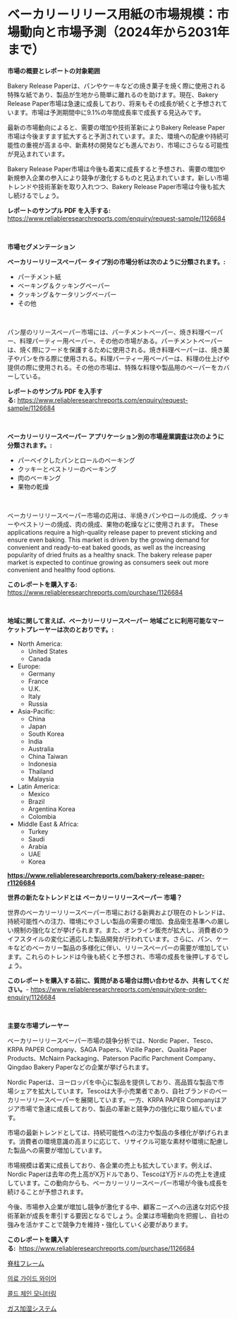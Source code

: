 <p><h1>ベーカリーリリース用紙の市場規模：市場動向と市場予測（2024年から2031年まで）</h1></p><p><strong>市場の概要とレポートの対象範囲</strong></p>
<p><p>Bakery Release Paperは、パンやケーキなどの焼き菓子を焼く際に使用される特殊な紙であり、製品が生地から簡単に離れるのを助けます。現在、Bakery Release Paper市場は急速に成長しており、将来もその成長が続くと予想されています。市場は予測期間中に9.1%の年間成長率で成長する見込みです。</p><p>最新の市場動向によると、需要の増加や技術革新によりBakery Release Paper市場は今後ますます拡大すると予測されています。また、環境への配慮や持続可能性の重視が高まる中、新素材の開発なども進んでおり、市場にさらなる可能性が見込まれています。</p><p>Bakery Release Paper市場は今後も着実に成長すると予想され、需要の増加や新規参入企業の参入により競争が激化するものと見込まれています。新しい市場トレンドや技術革新を取り入れつつ、Bakery Release Paper市場は今後も拡大し続けるでしょう。</p></p>
<p><strong>レポートのサンプル PDF を入手する:</strong> <a href="https://www.reliableresearchreports.com/enquiry/request-sample/1126684">https://www.reliableresearchreports.com/enquiry/request-sample/1126684</a></p>
<p>&nbsp;</p>
<p><strong>市場セグメンテーション</strong></p>
<p><strong>ベーカリーリリースペーパー タイプ別の市場分析は次のように分類されます。:</strong></p>
<p><ul><li>パーチメント紙</li><li>ベーキング＆クッキングペーパー</li><li>クッキング＆ケータリングペーパー</li><li>その他</li></ul></p>
<p>&nbsp;</p>
<p><p>パン屋のリリースペーパー市場には、パーチメントペーパー、焼き料理ペーパー、料理パーティー用ペーパー、その他の市場がある。パーチメントペーパーは、焼く際にフードを保護するために使用される。焼き料理ペーパーは、焼き菓子やパンを作る際に使用される。料理パーティー用ペーパーは、料理の仕上げや提供の際に使用される。その他の市場は、特殊な料理や製品用のペーパーをカバーしている。</p></p>
<p><strong>レポートのサンプル PDF を入手する:</strong>&nbsp;<a href="https://www.reliableresearchreports.com/enquiry/request-sample/1126684">https://www.reliableresearchreports.com/enquiry/request-sample/1126684</a></p>
<p>&nbsp;</p>
<p><strong> ベーカリーリリースペーパー アプリケーション別の市場産業調査は次のように分類されます。:</strong></p>
<p><ul><li>パーベイクしたパンとロールのベーキング</li><li>クッキーとペストリーのベーキング</li><li>肉のベーキング</li><li>果物の乾燥</li></ul></p>
<p>&nbsp;</p>
<p><p>ベーカリーリリースペーパー市場の応用は、半焼きパンやロールの焼成、クッキーやペストリーの焼成、肉の焼成、果物の乾燥などに使用されます。 These applications require a high-quality release paper to prevent sticking and ensure even baking. This market is driven by the growing demand for convenient and ready-to-eat baked goods, as well as the increasing popularity of dried fruits as a healthy snack. The bakery release paper market is expected to continue growing as consumers seek out more convenient and healthy food options.</p></p>
<p><strong>このレポートを購入する:</strong>&nbsp; <a href="https://www.reliableresearchreports.com/purchase/1126684">https://www.reliableresearchreports.com/purchase/1126684</a></p>
<p>&nbsp;</p>
<p><strong>地域に関して言えば、ベーカリーリリースペーパー 地域ごとに利用可能なマーケットプレーヤーは次のとおりです。:</strong></p>
<p><ul>
    <li>
        North America:
        <ul>
            <li>United States</li>
            <li>Canada</li>
        </ul>
    </li>
    <li>
        Europe:
        <ul>
            <li>Germany</li>
            <li>France</li>
            <li>U.K.</li>
            <li>Italy</li>
            <li>Russia</li>
        </ul>
    </li>
    <li>
        Asia-Pacific:
        <ul>
            <li>China</li>
            <li>Japan</li>
            <li>South Korea</li>
            <li>India</li>
            <li>Australia</li>
            <li>China Taiwan</li>
            <li>Indonesia</li>
            <li>Thailand</li>
            <li>Malaysia</li>
        </ul>
    </li>
    <li>
        Latin America:
        <ul>
            <li>Mexico</li>
            <li>Brazil</li>
            <li>Argentina Korea</li>
            <li>Colombia</li>
        </ul>
    </li>
    <li>
        Middle East & Africa:
        <ul>
            <li>Turkey</li>
            <li>Saudi</li>
            <li>Arabia</li>
            <li>UAE</li>
            <li>Korea</li>
        </ul>
    </li>
    </ul></p>
<p><strong><a href="https://www.reliableresearchreports.com/bakery-release-paper-r1126684">https://www.reliableresearchreports.com/bakery-release-paper-r1126684</a></strong>&nbsp;</p>
<p><strong>世界の新たなトレンドとは ベーカリーリリースペーパー 市場？</strong></p>
<p><p>世界のベーカリーリリースペーパー市場における新興および現在のトレンドは、持続可能性への注力、環境にやさしい製品の需要の増加、食品衛生基準への厳しい規制の強化などが挙げられます。また、オンライン販売が拡大し、消費者のライフスタイルの変化に適応した製品開発が行われています。さらに、パン、ケーキなどのベーカリー製品の多様化に伴い、リリースペーパーの需要が増加しています。これらのトレンドは今後も続くと予想され、市場の成長を後押しするでしょう。</p></p>
<p><strong>このレポートを購入する前に、質問がある場合は問い合わせるか、共有してください。</strong>- <a href="https://www.reliableresearchreports.com/enquiry/pre-order-enquiry/1126684">https://www.reliableresearchreports.com/enquiry/pre-order-enquiry/1126684</a></p>
<p>&nbsp;</p>
<p><strong>主要な市場プレーヤー</strong></p>
<p><p>ベーカリーリリースペーパー市場の競争分析では、Nordic Paper、Tesco、KRPA PAPER Company、SAGA Papers、Vizille Paper、Qualitá Paper Products、McNairn Packaging、Paterson Pacific Parchment Company、Qingdao Bakery Paperなどの企業が挙げられます。</p><p>Nordic Paperは、ヨーロッパを中心に製品を提供しており、高品質な製品で市場シェアを拡大しています。Tescoは大手小売業者であり、自社ブランドのベーカリーリリースペーパーを展開しています。一方、KRPA PAPER Companyはアジア市場で急速に成長しており、製品の革新と競争力の強化に取り組んでいます。</p><p>市場の最新トレンドとしては、持続可能性への注力や製品の多様化が挙げられます。消費者の環境意識の高まりに応じて、リサイクル可能な素材や環境に配慮した製品への需要が増加しています。</p><p>市場規模は着実に成長しており、各企業の売上も拡大しています。例えば、Nordic Paperは去年の売上高がX万ドルであり、TescoはY万ドルの売上を達成しています。この動向からも、ベーカリーリリースペーパー市場が今後も成長を続けることが予想されます。</p><p>今後、市場参入企業が増加し競争が激化する中、顧客ニーズへの迅速な対応や技術革新が成長を牽引する要因となるでしょう。企業は市場動向を把握し、自社の強みを活かすことで競争力を維持・強化していく必要があります。</p></p>
<p><strong>このレポートを購入する:</strong>&nbsp;&nbsp;<a href="https://www.reliableresearchreports.com/purchase/1126684">https://www.reliableresearchreports.com/purchase/1126684</a></p>
<p><p><a href="https://medium.com/@zulu.dawn/%E8%84%8A%E6%9F%B1%E3%83%95%E3%83%AC%E3%83%BC%E3%83%A0%E5%B8%82%E5%A0%B4%E3%81%AE%E5%88%86%E6%9E%90-%E3%82%B0%E3%83%AD%E3%83%BC%E3%83%90%E3%83%AB%E7%94%A3%E6%A5%AD%E3%81%AE%E5%B1%95%E6%9C%9B%E3%81%A8%E4%BA%88%E6%B8%AC-2024%E5%B9%B4%E3%81%8B%E3%82%892031%E5%B9%B4-7a026272d86e">脊柱フレーム</a></p><p><a href="https://medium.com/@santiagoiza565682023/2024%EB%85%84%EB%B6%80%ED%84%B0-2031%EB%85%84%EA%B9%8C%EC%A7%80%EC%9D%98-%EA%B8%B0%EA%B0%84%EC%97%90-%EB%8C%80%ED%95%9C-%EC%9D%98%EB%A3%8C-%EA%B0%80%EC%9D%B4%EB%93%9C-%EC%99%80%EC%9D%B4%EC%96%B4-%EC%8B%9C%EC%9E%A5-%EB%B6%84%EC%84%9D-%EB%B0%8F-%ED%81%AC%EA%B8%B0-%EC%98%88%EC%B8%A1-96202e61f35e">의료 가이드 와이어</a></p><p><a href="https://medium.com/@sweetums856856/%ED%95%9C%EA%B5%AD%EC%96%B4-%EB%83%89%EC%9E%A5%EA%B3%A0-%EC%9D%B4%EB%8F%99-%EA%B4%80%EC%B0%B0-%EC%8B%9C%EC%9E%A5-%EC%A0%90%EC%9C%A0%EC%9C%A8-%EB%B3%80%ED%99%94-%EB%B0%8F-%EC%8B%9C%EC%9E%A5-%EC%84%B1%EC%9E%A5-%EC%B6%94%EC%84%B8-2024-2031-5bd3a950cc42">콜드 체인 모니터링</a></p><p><a href="https://medium.com/@keithpiper1905/%E3%82%AC%E3%82%B9%E5%8A%A0%E6%B9%BF%E3%82%B7%E3%82%B9%E3%83%86%E3%83%A0%E5%B8%82%E5%A0%B4%E8%A6%8F%E6%A8%A1-%E5%B8%82%E5%A0%B4%E5%B1%95%E6%9C%9B%E3%81%A8%E5%B8%82%E5%A0%B4%E4%BA%88%E6%B8%AC-2024%E5%B9%B4%E3%81%8B%E3%82%892031%E5%B9%B4%E3%81%BE%E3%81%A7-5689a3f9cdd2">ガス加湿システム</a></p></p>